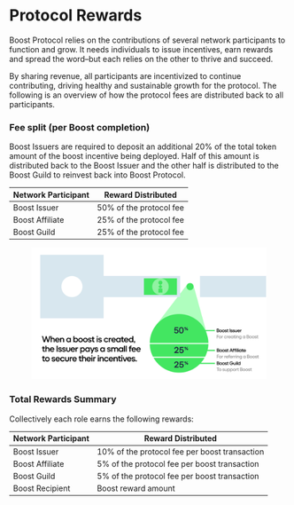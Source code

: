 # Protocol Rewards

Boost Protocol relies on the contributions of several network participants to function and grow. It needs individuals to issue incentives, earn rewards and spread the word–but each relies on the other to thrive and succeed.

By sharing revenue, all participants are incentivized to continue contributing, driving healthy and sustainable growth for the protocol. The following is an overview of how the protocol fees are distributed back to all participants.

### **Fee split (per Boost completion)**

Boost Issuers are required to deposit an additional 20% of the total token amount of the boost incentive being deployed. Half of this amount is distributed back to the Boost Issuer and the other half is distributed to the Boost Guild to reinvest back into Boost Protocol.

| Network Participant | Reward Distributed      |
| ------------------- | ----------------------- |
| Boost Issuer        | 50% of the protocol fee |
| Boost Affiliate     | 25% of the protocol fee |
| Boost Guild         | 25% of the protocol fee |

<figure><img src="../../.gitbook/assets/Untitled Slide 01.png" alt=""><figcaption></figcaption></figure>

### **Total Rewards Summary**

Collectively each role earns the following rewards:

| Network Participant | Reward Distributed                            |
| ------------------- | --------------------------------------------- |
| Boost Issuer        | 10% of the protocol fee per boost transaction |
| Boost Affiliate     | 5% of the protocol fee per boost transaction  |
| Boost Guild         | 5% of the protocol fee per boost transaction  |
| Boost Recipient     | Boost reward amount                           |
